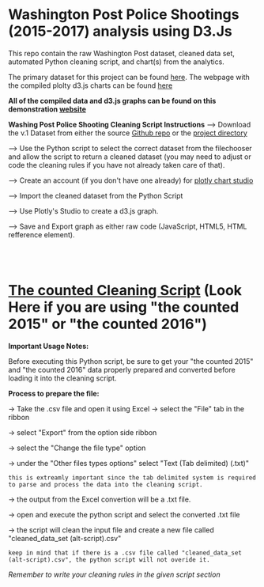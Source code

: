 # Washington Post Police Shootings (2015-2017) analysis using D3.Js 
This repo contain the raw Washington Post dataset, cleaned data set, automated Python cleaning script, and chart(s) from the analytics.

The primary dataset for this project can be found [here](https://github.com/washingtonpost/data-police-shootings/tree/master/v1).
The webpage with the compiled plolty d3.js charts can be found [here](https://d3demopage.wixsite.com/fatal-police-shootin)

**All of the compiled data and d3.js graphs can be found on this demonstration [website](https://d3demopage.wixsite.com/fatal-police-shootin)**

**Washing Post Police Shooting Cleaning Script Instructions**
--> Download the v.1 Dataset from either the source [Github repo](https://github.com/washingtonpost/data-police-shootings/tree/master/v1) or the [project directory](https://github.com/Austin-Daigle/firstD3Chart/blob/main/fatal-police-shootings-data.csv)

--> Use the Python script to select the correct dataset from the filechooser and allow the script to return a cleaned dataset (you may need to adjust or code the cleaning rules if you have not already taken care of that). 

--> Create an account (if you don't have one already) for [plotly chart studio](https://chart-studio.plotly.com/create/#/)

--> Import the cleaned dataset from the Python Script

--> Use Plotly's Studio to create a d3.js graph.

--> Save and Export graph as either raw code (JavaScript, HTML5, HTML refference element).

<br></br>
# [The counted Cleaning Script](https://github.com/Austin-Daigle/firstD3Chart/blob/main/The%20Counted%20Cleaning%20Script/The%20Counted%20Cleaning%20Script.py) (Look Here if you are using "the counted 2015" or "the counted 2016")



**Important Usage Notes:**

Before executing this Python script, be sure to get your "the counted 2015" and "the counted 2016" data properly prepared and converted before loading it into
the cleaning script. 

**Process to prepare the file:**

-> Take the .csv file and open it using Excel 
-> select the "File" tab in the ribbon 

-> select "Export" from the option side ribbon

-> select the "Change the file type" option

-> under the "Other files types options" select "Text (Tab delimited) (.txt)" 

    this is extreamly important since the tab delimited system is required to parse and process the data into the cleaning script.
-> the output from the Excel convertion will be a .txt file.

-> open and execute the python script and select the converted .txt file

-> the script will clean the input file and create a new file called "cleaned_data_set (alt-script).csv"

    keep in mind that if there is a .csv file called "cleaned_data_set (alt-script).csv", the python script will not overide it. 
    

*Remember to write your cleaning rules in the given script section*
